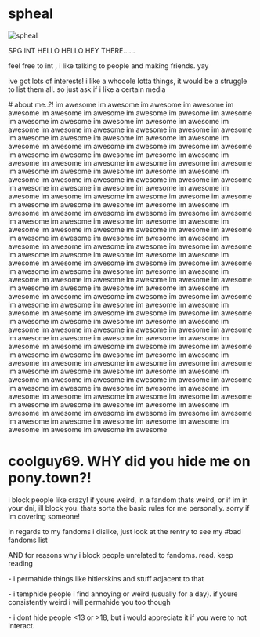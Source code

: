 # spheal
![spheal](https://github.com/user-attachments/assets/16527c68-4a5a-4284-a06c-68d2f031136d)
 <p> SPG INT HELLO HELLO HEY THERE......</p>
<p> feel free to int , i like talking to people and making friends. yay </p>
<p> ive got lots of interests! i like a whooole lotta things, it would be a struggle to list them all. so just ask if i like a certain media </p>
# about me..?!
im awesome im awesome im awesome im awesome im awesome im awesome im awesome im awesome im awesome im awesome im awesome im awesome im awesome im awesome im awesome im awesome im awesome im awesome im awesome im awesome im awesome im awesome im awesome im awesome im awesome im awesome im awesome im awesome im awesome im awesome im awesome im awesome im awesome im awesome im awesome im awesome im awesome im awesome im awesome im awesome im awesome im awesome im awesome im awesome im awesome im awesome im awesome im awesome im awesome im awesome im awesome im awesome im awesome im awesome im awesome im awesome im awesome im awesome im awesome im awesome im awesome im awesome im awesome im awesome im awesome im awesome im awesome im awesome im awesome im awesome im awesome im awesome im awesome im awesome im awesome im awesome im awesome im awesome im awesome im awesome im awesome im awesome im awesome im awesome im awesome im awesome im awesome im awesome im awesome im awesome im awesome im awesome im awesome im awesome im awesome im awesome im awesome im awesome im awesome im awesome im awesome im awesome im awesome im awesome im awesome im awesome im awesome im awesome im awesome im awesome im awesome im awesome im awesome im awesome im awesome im awesome im awesome im awesome im awesome im awesome im awesome im awesome im awesome im awesome im awesome im awesome im awesome im awesome im awesome im awesome im awesome im awesome im awesome im awesome im awesome im awesome im awesome im awesome im awesome im awesome im awesome im awesome im awesome im awesome im awesome im awesome im awesome im awesome im awesome im awesome im awesome im awesome im awesome im awesome im awesome im awesome im awesome im awesome im awesome im awesome im awesome im awesome im awesome im awesome im awesome im awesome im awesome im awesome im awesome im awesome im awesome im awesome im awesome im awesome im awesome im awesome im awesome im awesome im awesome im awesome im awesome im awesome im awesome im awesome im awesome im awesome im awesome im awesome im awesome im awesome im awesome im awesome im awesome im awesome im awesome im awesome im awesome im awesome im awesome im awesome im awesome im awesome im awesome im awesome im awesome im awesome im awesome im awesome im awesome im awesome im awesome im awesome im awesome im awesome im awesome im awesome im awesome 

# coolguy69. WHY did you hide me on pony.town?!
<p> i block people like crazy! if youre weird, in a fandom thats weird, or if im in your dni, ill block you. thats sorta the basic rules for me personally. sorry if im covering someone!</p>
<p> in regards to my fandoms i dislike, just look at the rentry to see my #bad fandoms list</p>
<p> AND for reasons why i block people unrelated to fandoms. read. keep reading </p>
<p> - i permahide things like hitlerskins and stuff adjacent to that</p>
<p> - i temphide people i find annoying or weird (usually for a day). if youre consistently weird i will permahide you too though </p>
<p> - i dont hide people <13 or >18, but i would appreciate it if you were to not interact. </p>
